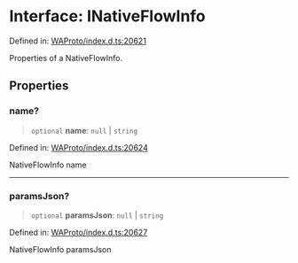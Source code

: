 # Interface: INativeFlowInfo

Defined in: [WAProto/index.d.ts:20621](https://github.com/Fokusdotid/bail/blob/a1b2bb6d3d63874a4f497e70ebd6347b2869da8e/WAProto/index.d.ts#L20621)

Properties of a NativeFlowInfo.

## Properties

### name?

> `optional` **name**: `null` \| `string`

Defined in: [WAProto/index.d.ts:20624](https://github.com/Fokusdotid/bail/blob/a1b2bb6d3d63874a4f497e70ebd6347b2869da8e/WAProto/index.d.ts#L20624)

NativeFlowInfo name

***

### paramsJson?

> `optional` **paramsJson**: `null` \| `string`

Defined in: [WAProto/index.d.ts:20627](https://github.com/Fokusdotid/bail/blob/a1b2bb6d3d63874a4f497e70ebd6347b2869da8e/WAProto/index.d.ts#L20627)

NativeFlowInfo paramsJson
